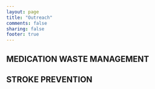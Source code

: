 ```yaml
---
layout: page
title: "Outreach"
comments: false
sharing: false
footer: true
---
```


## MEDICATION WASTE MANAGEMENT

## STROKE PREVENTION